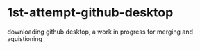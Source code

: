 # 1st-attempt-github-desktop
downloading github desktop,  a work in progress for merging and aquistioning
